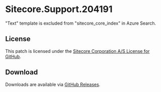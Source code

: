 # Sitecore.Support.204191
&quot;Text&quot; template is excluded from &quot;sitecore_core_index&quot; in Azure Search.

## License  
This patch is licensed under the [Sitecore Corporation A/S License for GitHub](https://github.com/sitecoresupport/Sitecore.Support.204191/blob/master/LICENSE).  

## Download  
Downloads are available via [GitHub Releases](https://github.com/sitecoresupport/Sitecore.Support.204191/releases).  
